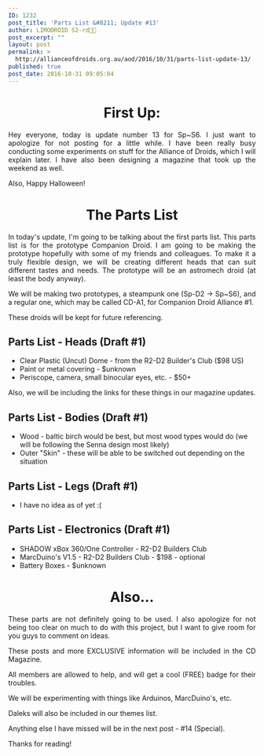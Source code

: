 ```yaml
---
ID: 1232
post_title: 'Parts List &#8211; Update #13'
author: LIMODROID S2-rd🔭🔬
post_excerpt: ""
layout: post
permalink: >
  http://allianceofdroids.org.au/aod/2016/10/31/parts-list-update-13/
published: true
post_date: 2016-10-31 09:05:04
---
```

<h1 style="text-align: center;">First Up:</h1>
<p style="text-align: justify;">Hey everyone, today is update number 13 for Sp~S6. I just want to apologize for not posting for a little while. I have been really busy conducting some experiments on stuff for the Alliance of Droids, which I will explain later. I have also been designing a magazine that took up the weekend as well.</p>
<p style="text-align: justify;">Also, Happy Halloween!</p>

<h1 style="text-align: center;">The Parts List</h1>
<p style="text-align: justify;">In today's update, I'm going to be talking about the first parts list. This parts list is for the prototype Companion Droid. I am going to be making the prototype hopefully with some of my friends and colleagues. To make it a truly flexible design, we will be creating different heads that can suit different tastes and needs. The prototype will be an astromech droid (at least the body anyway).</p>
<p style="text-align: justify;">We will be making two prototypes, a steampunk one (Sp-D2 -&gt; Sp~S6), and a regular one, which may be called CD-A1, for Companion Droid Alliance #1.</p>
<p style="text-align: justify;">These droids will be kept for future referencing.</p>

<h2 style="text-align: justify;">Parts List - Heads (Draft #1)</h2>
<ul>
 	<li>Clear Plastic (Uncut) Dome - from the R2-D2 Builder's Club ($98 US)</li>
 	<li>Paint or metal covering - $unknown</li>
 	<li>Periscope, camera, small binocular eyes, etc. - $50+</li>
</ul>
Also, we will be including the links for these things in our magazine updates.
<h2>Parts List - Bodies (Draft #1)</h2>
<ul>
 	<li>Wood - baltic birch would be best, but most wood types would do (we will be following the Senna design most likely)</li>
 	<li>Outer "Skin" - these will be able to be switched out depending on the situation</li>
</ul>
<h2>Parts List - Legs (Draft #1)</h2>
<ul>
 	<li>I have no idea as of yet :(</li>
</ul>
<h2>Parts List - Electronics (Draft #1)</h2>
<ul>
 	<li>SHADOW xBox 360/One Controller - R2-D2 Builders Club</li>
 	<li>MarcDuino's V1.5 - R2-D2 Builders Club - $198 - optional</li>
 	<li>Battery Boxes - $unknown</li>
</ul>
<h1 style="text-align: center;">Also...</h1>
<p style="text-align: justify;">These parts are not definitely going to be used. I also apologize for not being too clear on much to do with this project, but I want to give room for you guys to comment on ideas.</p>
<p style="text-align: justify;">These posts and more EXCLUSIVE information will be included in the CD Magazine.</p>
<p style="text-align: justify;">All members are allowed to help, and will get a cool (FREE) badge for their troubles.</p>
<p style="text-align: justify;">We will be experimenting with things like Arduinos, MarcDuino's, etc.</p>
<p style="text-align: justify;">Daleks will also be included in our themes list.</p>
<p style="text-align: justify;">Anything else I have missed will be in the next post - #14 (Special).</p>
<p style="text-align: justify;">Thanks for reading!</p>